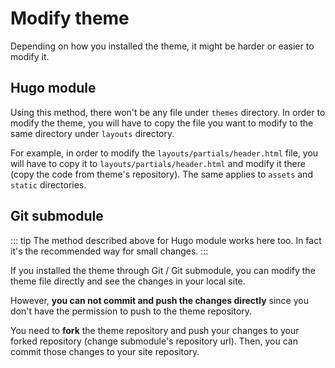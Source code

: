 # Modify theme

Depending on how you installed the theme, it might be harder or easier to modify it. 

## Hugo module

Using this method, there won't be any file under `themes` directory. In order to modify the theme, you will have to copy the file you want to modify to the same directory under `layouts` directory.

For example, in order to modify the `layouts/partials/header.html` file, you will have to copy it to `layouts/partials/header.html` and modify it there (copy the code from theme's repository). The same applies to `assets` and `static` directories.

## Git submodule

::: tip
The method described above for Hugo module works here too. In fact it's the recommended way for small changes.
:::

If you installed the theme through Git / Git submodule, you can modify the theme file directly and see the changes in your local site. 

However, **you can not commit and push the changes directly** since you don't have the permission to push to the theme repository. 

You need to **fork** the theme repository and push your changes to your forked repository (change submodule's repository url). Then, you can commit those changes to your site repository.